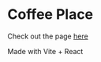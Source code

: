 # Coffee Place

Check out the page [here](https://mathiasfontain.at/coffeeplace/)

Made with Vite + React
